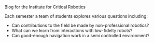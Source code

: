 Blog for the Institute for Critical Robotics

Each semester a team of students explores various questions including:

- Can contributions to the field be made by non-professional robotics?
- What can we learn from interactions with low-fidelty robots?
- Can good-enough navigation work in a semi controlled environment?
